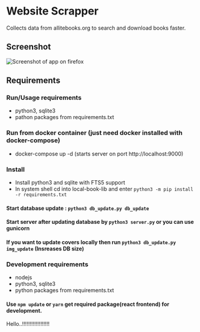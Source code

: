 # Website Scrapper
Collects data from allitebooks.org to search and download books faster.

## Screenshot
![Screenshot of app on firefox](https://github.com/ajitjadhav28/local-book-lib/blob/master/screenshot.png)

## Requirements
### Run/Usage requirements
- python3, sqlite3
- pathon packages from requirements.txt 

### Run from docker container (just need docker installed with docker-compose)
- docker-compose up -d (starts server on port http://localhost:9000)

### Install
- Install python3 and sqlite with FTS5 support
- In system shell cd into local-book-lib and enter `python3 -m pip install -r requirements.txt`

#### Start database update : `python3 db_update.py db_update`
#### Start server after updating database by `python3 server.py` or you can use gunicorn
#### If you want to update covers locally then run `python3 db_update.py img_update` (Insreases DB size)

### Development requirements
- nodejs
- python3, sqlite3
- python packages from requirements.txt

#### Use `npm update` or `yarn` get required package(react frontend) for development.


Hello..!!!!!!!!!!!!!!!!!!
